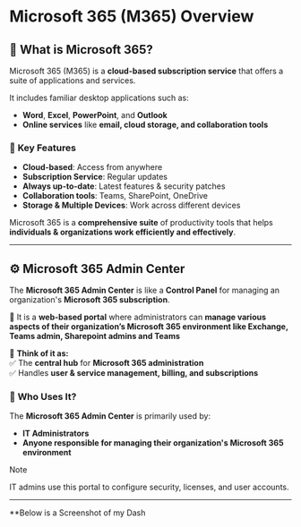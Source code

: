 # Microsoft 365 (M365) Overview  

## 📌 What is Microsoft 365?  
Microsoft 365 (M365) is a **cloud-based subscription service** that offers a suite of applications and services.  

It includes familiar desktop applications such as:  
- **Word**, **Excel**, **PowerPoint**, and **Outlook**  
- **Online services** like **email, cloud storage, and collaboration tools**  

### 🔑 **Key Features**  
- **Cloud-based**: Access from anywhere  
- **Subscription Service**: Regular updates  
- **Always up-to-date**: Latest features & security patches  
- **Collaboration tools**: Teams, SharePoint, OneDrive  
- **Storage & Multiple Devices**: Work across different devices  

Microsoft 365 is a **comprehensive suite** of productivity tools that helps **individuals & organizations work efficiently and effectively**.  

---

## ⚙️ **Microsoft 365 Admin Center**  
The **Microsoft 365 Admin Center** is like a **Control Panel** for managing an organization's **Microsoft 365 subscription**.  

🔹 It is a **web-based portal** where administrators can **manage various aspects of their organization’s Microsoft 365 environment like Exchange, Teams admin, Sharepoint admins and Teams**

🔹 **Think of it as:**  
✅ The **central hub** for **Microsoft 365 administration**  
✅ Handles **user & service management, billing, and subscriptions**  

### 🔹 **Who Uses It?**  
The **Microsoft 365 Admin Center** is primarily used by:  
- **IT Administrators**  
- **Anyone responsible for managing their organization's Microsoft 365 environment**  

> [!NOTE]  
> IT admins use this portal to configure security, licenses, and user accounts.

---

**Below is a Screenshot of my Dash



